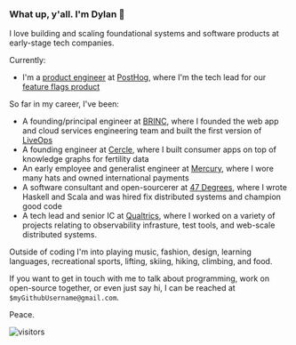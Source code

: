### What up, y'all.  I'm Dylan 👋

I love building and scaling foundational systems and software products at early-stage tech companies.

Currently:
- I'm a [product engineer](https://posthog.com/blog/what-is-a-product-engineer) at [PostHog](https://posthog.com/), where I'm the tech lead for our [feature flags product](https://posthog.com/docs/feature-flags)

So far in my career, I've been:
* A founding/principal engineer at [BRINC](https://brincdrones.com/), where I founded the web app and cloud services engineering team and built the first version of [LiveOps](https://brincdrones.com/liveops/)
* A founding engineer at [Cercle](https://www.cercle.ai/), where I built consumer apps on top of knowledge graphs for fertility data
* An early employee and generalist engineer at [Mercury](https://mercury.com/), where I wore many hats and owned international payments
* A software consultant and open-sourcerer at [47 Degrees](https://www.47deg.com/), where I wrote Haskell and Scala and was hired fix distributed systems and champion good code
* A tech lead and senior IC at [Qualtrics](https://www.qualtrics.com/qualtrics-life/why-qualtrics-dylan-martin-software-engineer-seattle-wa/), where I worked on a variety of projects relating to observability infrasture, test tools, and web-scale distributed systems.

Outside of coding I'm into playing music, fashion, design, learning languages, recreational sports, lifting, skiing, hiking, climbing, and food.

If you want to get in touch with me to talk about programming, work on open-source together, or even just say hi, I can be reached at `$myGithubUsername@gmail.com`.

Peace.

![visitors](https://visitor-badge.laobi.icu/badge?page_id=dmarticus.dmarticus)
<!--
**dmarticus/dmarticus** is a ✨ _special_ ✨ repository because its `README.md` (this file) appears on your GitHub profile.

Here are some ideas to get you started:

- 🔭 I’m currently working on ...
- 🌱 I’m currently learning ...
- 👯 I’m looking to collaborate on ...
- 🤔 I’m looking for help with ...
- 💬 Ask me about ...
- 📫 How to reach me: ...
- 😄 Pronouns: ...
- ⚡ Fun fact: ...
-->
